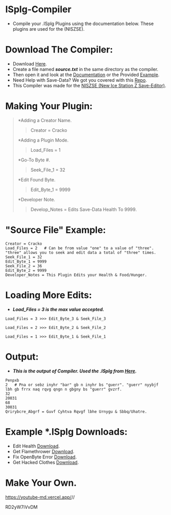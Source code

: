 # ISplg-Compiler
- Compile your .ISplg Plugins using the documentation below. These plugins are used for the (NISZSE).

# Download The Compiler:
- Download [Here](https://github.com/Cracko298/ISplg-Compiler/blob/main/ISplg-Compiler.exe?raw=true).
- Create a file named ***source.txt*** in the same directory as the compiler.
- Then open it and look at the [Documentation](https://github.com/Cracko298/ISplg-Compiler#making-your-plugin) or the Provided [Example](https://github.com/Cracko298/ISplg-Compiler/blob/main/README.md#source-file-example).
- Need Help with Save-Data? We got you covered with this [Repo](https://github.com/ISZ-Hacker-Group/Ice-Station-Z-Save-Editing).
- This Compiler was made for the [NISZSE (New Ice Station Z Save-Editor)](https://github.com/Cracko298/NISZSE).


# Making Your Plugin:

> *Adding a Creator Name.
>> Creator = Cracko
>
> *Adding a Plugin Mode.
>> Load_Files = 1
>
> *Go-To Byte #.
>> Seek_File_1 = 32
>
> *Edit Found Byte.
>> Edit_Byte_1 = 9999
>
> *Developer Note.
>> Develop_Notes = Edits Save-Data Health To 9999.

# "Source File" Example:
```
Creator = Cracko
Load_Files = 2   # Can be from value "one" to a value of "three". "three" allows you to seek and edit data a total of "three" times.
Seek_File_1 = 32
Edit_Byte_1 = 9999
Seek_File_2 = 36
Edit_Byte_2 = 9999
Developer_Notes = This Plugin Edits your Health & Food/Hunger.
```

# Loading More Edits:
- ***Load_Files = 3 is the max value accepted.***

```
Load_Files = 3 >>> Edit_Byte_3 & Seek_File_3
```
```
Load_Files = 2 >>> Edit_Byte_2 & Seek_File_2
```
```
Load_Files = 1 >>> Edit_Byte_1 & Seek_File_1
```

# Output:
- ***This is the output of Compiler. Used the .ISplg from [Here](https://github.com/Cracko298/ISplg-Compiler/blob/main/README.md#source-file-example).***
```
Penpxb
2   # Pna or sebz inyhr "bar" gb n inyhr bs "guerr". "guerr" nyybjf lbh gb frrx naq rqvg qngn n gbgny bs "guerr" gvzrf.
32
20031
68
30031
Qrirybcre_Abgrf = Guvf Cyhtva Rqvgf lbhe Urnygu & Sbbq/Uhatre.
```

# Example *.ISplg Downloads:
- Edit Health [Download](https://github.com/Cracko298/ISplg-Compiler/releases/download/v1.1/health.ISplg).
- Get Flamethrower [Download](https://github.com/Cracko298/ISplg-Compiler/releases/download/v1.1/flame.ISplg).
- Fix OpenByte Error [Download](https://github.com/Cracko298/ISplg-Compiler/releases/download/v1.1/error.ISplg).
- Get Hacked Clothes [Download](https://github.com/Cracko298/ISplg-Compiler/releases/download/v1.1/clothes.ISplg).

# Make Your Own.

https://youtube-md.vercel.app/<RD2yW7iVvDM>/<width>/<height>


RD2yW7iVvDM
